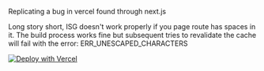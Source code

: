 Replicating a bug in vercel found through next.js

Long story short, ISG doesn't work properly if you page route has spaces in it.
The build process works fine but subsequent tries to revalidate the cache will fail with the error:
ERR_UNESCAPED_CHARACTERS

[![Deploy with Vercel](https://vercel.com/button)](https://vercel.com/new/git/external?repository-url=https%3A%2F%2Fgithub.com%2Fthiniulian%2Fnextjs-whitespace-bug)